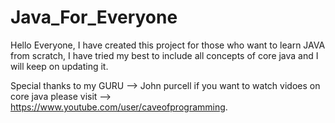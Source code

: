 # Java_For_Everyone

Hello Everyone, I have created this project for those who want to learn JAVA from scratch, I have tried my best to include all 
concepts of core java and I will keep on updating it.

Special thanks to my GURU --> John purcell
if you want to watch vidoes on core java please visit --> https://www.youtube.com/user/caveofprogramming.
